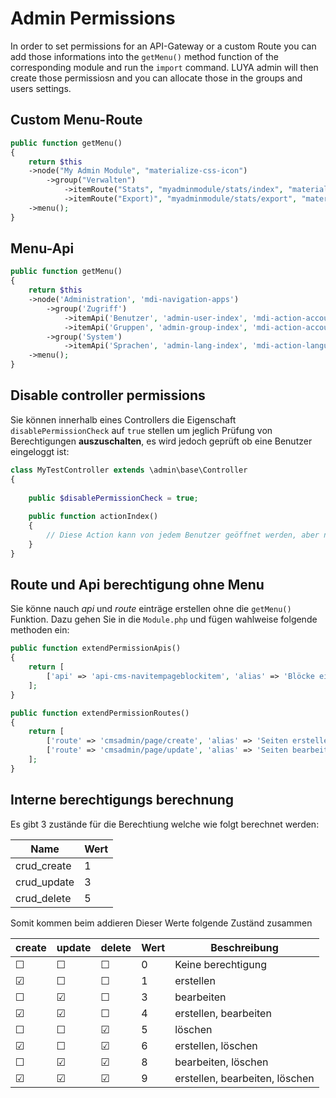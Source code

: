 Admin Permissions
====================

In order to set permissions for an API-Gateway or a custom Route you can add those informations into the `getMenu()` method function of the corresponding module and run the `import` command. LUYA admin will then create those permissiosn and you can allocate those in the groups and users settings.

Custom Menu-Route
-------------

```php
public function getMenu()
{
    return $this
    ->node("My Admin Module", "materialize-css-icon")
        ->group("Verwalten")
            ->itemRoute("Stats", "myadminmodule/stats/index", "materialize-css-icon")
            ->itemRoute("Export)", "myadminmodule/stats/export", "materialize-css-icon")
    ->menu();
}
```

Menu-Api
-------

```php
public function getMenu()
{
    return $this
    ->node('Administration', 'mdi-navigation-apps')
        ->group('Zugriff')
            ->itemApi('Benutzer', 'admin-user-index', 'mdi-action-account-circle', 'api-admin-user')
            ->itemApi('Gruppen', 'admin-group-index', 'mdi-action-account-child', 'api-admin-group')
        ->group('System')
            ->itemApi('Sprachen', 'admin-lang-index', 'mdi-action-language', 'api-admin-lang')
    ->menu();
}
```

Disable controller permissions
------------------------------------
Sie können innerhalb eines Controllers die Eigenschaft `disablePermissionCheck` auf `true` stellen um jeglich Prüfung von Berechtigungen **auszuschalten**, es wird jedoch geprüft ob eine Benutzer eingeloggt ist:

```php
class MyTestController extends \admin\base\Controller
{
    
    public $disablePermissionCheck = true;
    
    public function actionIndex()
    {
        // Diese Action kann von jedem Benutzer geöffnet werden, aber nicht einem Fremden-Gast der nicht in der Administration eingeloggt ist.
    }
}
```

Route und Api berechtigung ohne Menu
------------------------------------
Sie könne nauch *api* und *route* einträge erstellen ohne die `getMenu()` Funktion. Dazu gehen Sie in die `Module.php` und fügen wahlweise folgende methoden ein:

```php
public function extendPermissionApis()
{
    return [
        ['api' => 'api-cms-navitempageblockitem', 'alias' => 'Blöcke einfügen und verschieben'],
    ];
}

public function extendPermissionRoutes()
{
    return [
        ['route' => 'cmsadmin/page/create', 'alias' => 'Seiten erstellen'],
        ['route' => 'cmsadmin/page/update', 'alias' => 'Seiten bearbeiten'],
    ];
}
```

Interne berechtigungs berechnung
--------------------------------
Es gibt 3 zustände für die Berechtiung welche wie folgt berechnet werden:

| Name          | Wert
| ------        | ----
| crud_create   | 1
| crud_update   | 3
| crud_delete   | 5

Somit kommen beim addieren Dieser Werte folgende Zuständ zusammen

| create    | update    | delete    | Wert          | Beschreibung
| ---       | ---       | ---       | ---           | ----
| ☐         | ☐         | ☐         | 0             | Keine berechtigung
| ☑         | ☐         | ☐         | 1             | erstellen
| ☐         | ☑         | ☐         | 3             | bearbeiten
| ☑         | ☑         | ☐         | 4             | erstellen, bearbeiten
| ☐         | ☐         | ☑         | 5             | löschen
| ☑         | ☐         | ☑         | 6             | erstellen, löschen
| ☐         | ☑         | ☑         | 8             | bearbeiten, löschen
| ☑         | ☑         | ☑         | 9             | erstellen, bearbeiten, löschen

